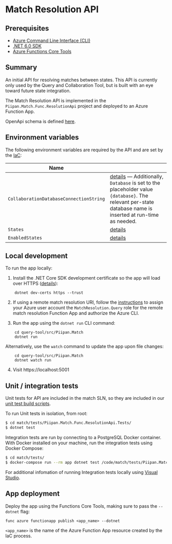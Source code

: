 # Match Resolution API


## Prerequisites
- [Azure Command Line Interface (CLI)](https://docs.microsoft.com/en-us/cli/azure/install-azure-cli)
- [.NET 6.0 SDK](https://dotnet.microsoft.com/download)
- [Azure Functions Core Tools](https://docs.microsoft.com/en-us/azure/azure-functions/functions-run-local)


## Summary

An initial API for resolving matches between states. This API is currently only used by the Query and Collaboration Tool, but is built with an eye toward future state integration.

The Match Resolution API is implemented in the `Piipan.Match.Func.ResolutionApi` project and deployed to an Azure Function App.

OpenApi schema is defined [here](./openapi/resolution/index.yaml).


## Environment variables

The following environment variables are required by the API and are set by the [IaC](../../docs/iac.md):

| Name | |
|---|---|
| `CollaborationDatabaseConnectionString` | [details](../../docs/iac.md#\:\~\:text=CollaborationDatabaseConnectionString) — Additionally, `Database` is set to the placeholder value `{database}`. The relevant per-state database name is inserted at run-time as needed. |
| `States` | [details](../../docs/iac.md#\:\~\:text=States) |
| `EnabledStates` | [details](../../docs/iac.md#\:\~\:text=EnabledStates) |


## Local development
To run the app locally:
1. Install the .NET Core SDK development certificate so the app will load over HTTPS ([details](https://docs.microsoft.com/en-us/aspnet/core/security/enforcing-ssl?view=aspnetcore-6.0&tabs=visual-studio#trust-the-aspnet-core-https-development-certificate-on-windows-and-macos)):
```
    dotnet dev-certs https --trust
```

2. If using a remote match resolution URI, follow the [instructions](../../docs/securing-internal-apis.md) to assign your Azure user account the `MatchResolution.Query` role for the remote match resolution Function App and authorize the Azure CLI.

3. Run the app using the `dotnet run` CLI command:
```
    cd query-tool/src/Piipan.Match
    dotnet run
```
Alternatively, use the `watch` command to update the app upon file changes:
```
    cd query-tool/src/Piipan.Match
    dotnet watch run
```

4. Visit https://localhost:5001


## Unit / integration tests

Unit tests for API are included in the match SLN, so they are included in our [unit test build scripts](../../README.md#unit-tests).

To run Unit tests in isolation, from root:
```bash
$ cd match/tests/Piipan.Match.Func.ResolutionApi.Tests/
$ dotnet test
```

Integration tests are run by connecting to a PostgreSQL Docker container. With Docker installed on your machine, run the integration tests using Docker Compose:
```bash
$ cd match/tests/
$ docker-compose run --rm app dotnet test /code/match/tests/Piipan.Match.Func.ResolutionApi.IntegrationTests/Piipan.Match.Func.ResolutionApi.IntegrationTests.csproj
```
For additional infomation of running Integration tests locally using [Visual Studio](../../docs/integration-test-local.md).

## App deployment

Deploy the app using the Functions Core Tools, making sure to pass the `--dotnet` flag:

```
func azure functionapp publish <app_name> --dotnet
```

`<app_name>` is the name of the Azure Function App resource created by the IaC process.

